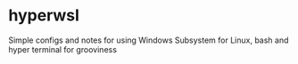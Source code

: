 # hyperwsl
Simple configs and notes for using Windows Subsystem for Linux, bash and hyper terminal for grooviness
